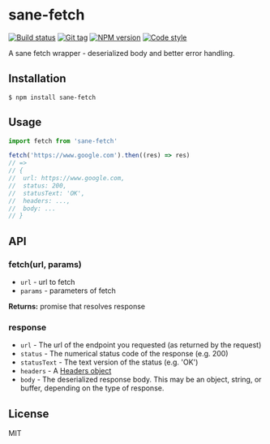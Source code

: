 
# sane-fetch

[![Build status][travis-image]][travis-url]
[![Git tag][git-image]][git-url]
[![NPM version][npm-image]][npm-url]
[![Code style][standard-image]][standard-url]

A sane fetch wrapper - deserialized body and better error handling.

## Installation

    $ npm install sane-fetch

## Usage

```js
import fetch from 'sane-fetch'

fetch('https://www.google.com').then((res) => res)
// =>
// {
//  url: https://www.google.com,
//  status: 200,
//  statusText: 'OK',
//  headers: ...,
//  body: ...
// }
```

## API

### fetch(url, params)

- `url` - url to fetch
- `params` - parameters of fetch

**Returns:** promise that resolves response

### response

- `url` - The url of the endpoint you requested (as returned by the request)
- `status` - The numerical status code of the response (e.g. 200)
- `statusText` - The text version of the status (e.g. 'OK')
- `headers` - A [Headers object](https://developer.mozilla.org/en-US/docs/Web/API/Headers)
- `body` - The deserialized response body.  This may be an object, string, or buffer, depending on the type of response.

## License

MIT

[travis-image]: https://img.shields.io/travis/joshrtay/sane-fetch.svg?style=flat-square
[travis-url]: https://travis-ci.org/joshrtay/sane-fetch
[git-image]: https://img.shields.io/github/tag/joshrtay/sane-fetch.svg
[git-url]: https://github.com/joshrtay/sane-fetch
[standard-image]: https://img.shields.io/badge/code%20style-standard-brightgreen.svg?style=flat
[standard-url]: https://github.com/feross/standard
[npm-image]: https://img.shields.io/npm/v/sane-fetch.svg?style=flat-square
[npm-url]: https://npmjs.org/package/sane-fetch
